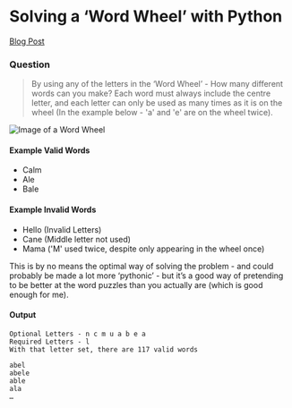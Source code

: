 # Solving a ‘Word Wheel’ with Python

[Blog Post](http://ollie.work/2016/10/13/Solving-a-Word-Wheel-with-Python)

### Question
> By using any of the letters in the ‘Word Wheel’ - How many different words can you make? Each word must always include the centre letter, and each letter can only be used as many times as it is on the wheel (In the example below - 'a' and 'e' are on the wheel twice).

![Image of a Word Wheel](http://d33wubrfki0l68.cloudfront.net/9fa6f80fffdbe63b16fe900b3fb82adf8ded6414/3f1e9/images/word-wheel.png)

#### Example Valid Words
- Calm
- Ale
- Bale

#### Example Invalid Words
- Hello (Invalid Letters)
- Cane (Middle letter not used)
- Mama ('M' used twice, despite only appearing in the wheel once)

This is by no means the optimal way of solving the problem - and could probably be made a lot more ‘pythonic’ - but it’s a good way of pretending to be better at the word puzzles than you actually are (which is good enough for me).

#### Output
```
Optional Letters - n c m u a b e a
Required Letters - l
With that letter set, there are 117 valid words

abel
abele
able
ala
…
```
